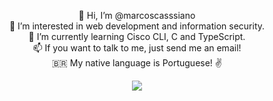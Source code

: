 <div align="center">

   👋 Hi, I’m @marcoscasssiano<br>
   👀 I’m interested in web development and information security.<br>
   🌱 I’m currently learning Cisco CLI, C and TypeScript.<br>
   📫 If you want to talk to me, just send me an email!<br>
   🇧🇷 My native language is Portuguese! ✌️

  <p align="center">
    <a href="https://github.com/marcoscasssiano/github-readme-stats">
      <img src="https://github-readme-stats.vercel.app/api/top-langs/?username=marcoscasssiano&theme=radical&layout=compact" />
    </a>
  </p>

</div>
